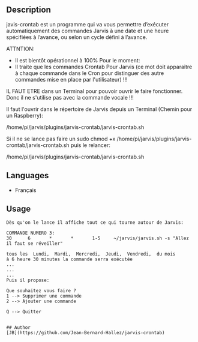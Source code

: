 <!---
IMPORTANT
=========
This README.md is displayed in the WebStore as well as within Jarvis app
Please do not change the structure of this file
Fill-in Description, Usage & Author sections
Make sure to rename the [en] folder into the language code your plugin is written in (ex: fr, es, de, it...)
For multi-language plugin:
- clone the language directory and translate commands/functions.sh
- optionally write the Description / Usage sections in several languages
-->
## Description

javis-crontab est un programme qui va vous permettre d’exécuter automatiquement des commandes Jarvis à une date et une heure spécifiées à l’avance, ou selon un cycle défini à l’avance.

ATTNTION: 
- Il est bientôt opérationnel à 100% Pour le moment:
- Il traite que les commandes Crontab Pour Jarvis (ce mot doit apparaitre à chaque commande dans le Cron pour distinguer des autre commandes mise en place par l'utilisateur) !!!

IL FAUT ETRE dans un Terminal pour pouvoir ouvrir le faire fonctionner. 
Donc il ne s'utilise pas avec la commande vocale !!!

Il faut l'ouvrir dans le répertoire de Jarvis depuis un Terminal (Chemin pour un Raspberry):

/home/pi/jarvis/plugins/jarvis-crontab/jarvis-crontab.sh

Si il ne se lance pas faire un
sudo chmod +x  /home/pi/jarvis/plugins/jarvis-crontab/jarvis-crontab.sh
puis le relancer:
 
/home/pi/jarvis/plugins/jarvis-crontab/jarvis-crontab.sh


## Languages

* Français

## Usage
```
Dès qu'on le lance il affiche tout ce qui tourne autour de Jarvis:

COMMANDE NUMERO 3:
30      6       *       *       1-5     ~/jarvis/jarvis.sh -s "Allez il faut se réveiller"

tous les  Lundi,  Mardi,  Mercredi,  Jeudi,  Vendredi,  du mois
à 6 heure 30 minutes la commande serra exécutée
...
...
...
Puis il propose:

Que souhaitez vous faire ?
1 --> Supprimer une commande
2 --> Ajouter une commande

Q --> Quitter


## Author
[JB](https://github.com/Jean-Bernard-Hallez/jarvis-crontab)
